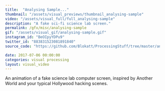 ```yaml
---
title:  "Analysing Sample..."
thumbnail: "/assets/visual_previews/thumbnail_analysing-sample"
video: "/assets/visual_full/full_analysing-sample"
description: "A fake sci-fi science lab screen."
permalink: /gfx/misc/analysing-sample
gif: "/assets/visual_gif/analysing-sample.gif"
instagram_id: "BeOIpyYDPu9"
twitter_id: "883831523081891840" 
source_code: "https://github.com/Blokatt/ProcessingStuff/tree/master/analysingSample" 

date: 2017-07-06 00:00:00
categories: visual processing
layout: visual_video
---
```

An animation of a fake science lab computer screen, inspired by Another World and your typical Hollywood hacking scenes.